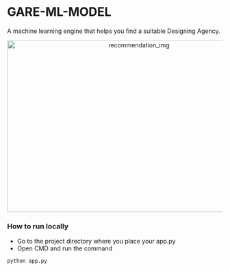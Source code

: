 # GARE-ML-MODEL
A machine learning engine that helps you find a suitable Designing Agency.

<div align="center">
  <img src="https://github.com/RajnishProgrammer/Recommendation-Engine/blob/main/DALL%C2%B7E%202025-01-10%2016.23.06%20-%20A%20simple%20and%20visually%20clean%20flowchart-style%20layout%20for%20building%20a%20modern%20recommendation%20engine.%20Include%20key%20stages_%20'Data%20Collection',%20'Data%20Preproces.jpg?raw=true" alt="recommendation_img" width="600" height="400">
</div>

### How to run locally
 - Go to the project directory where you place your app.py
 - Open CMD and run the command
```bash
python app.py
